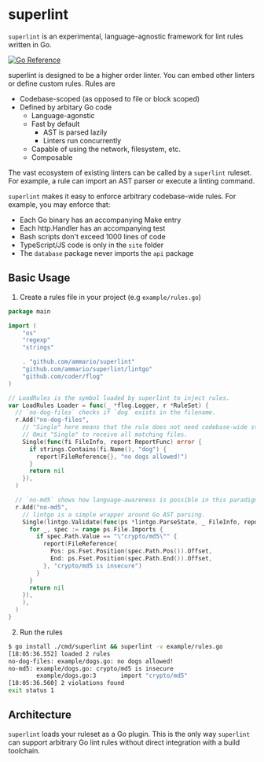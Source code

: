 # superlint

`superlint` is an experimental, language-agnostic framework for lint rules written in Go.

[![Go Reference](https://pkg.go.dev/badge/github.com/ammario/superlint.svg)](https://pkg.go.dev/github.com/ammario/superlint)

superlint is designed to be a higher order linter. You can embed other linters or define custom rules.
Rules are 
* Codebase-scoped (as opposed to file or block scoped)
* Defined by arbitary Go code
  * Language-agonstic
  * Fast by default 
    * AST is parsed lazily
    * Linters run concurrently
  * Capable of using the network, filesystem, etc.
  * Composable

The vast ecosystem of existing linters can be called by a `superlint` ruleset. For example, a rule
can import an AST parser or execute a linting command.

`superlint` makes it easy to enforce arbitrary codebase-wide rules. For example, you may enforce that:
* Each Go binary has an accompanying Make entry
* Each http.Handler has an accompanying test
* Bash scripts don't exceed 1000 lines of code
* TypeScript/JS code is only in the `site` folder
* The `database` package never imports the `api` package

## Basic Usage

1. Create a rules file in your project (e.g `example/rules.go`)

```go
package main

import (
	"os"
	"regexp"
	"strings"

	. "github.com/ammario/superlint"
	"github.com/ammario/superlint/lintgo"
	"github.com/coder/flog"
)

// LoadRules is the symbol loaded by superlint to inject rules.
var LoadRules Loader = func(_ *flog.Logger, r *RuleSet) {
  // `no-dog-files` checks if `dog` exists in the filename.
  r.Add("no-dog-files",
    // "Single" here means that the rule does not need codebase-wide state.
    // Omit "Single" to receive all matching files.
    Single(func(fi FileInfo, report ReportFunc) error {
      if strings.Contains(fi.Name(), "dog") {
        report(FileReference{}, "no dogs allowed!")
      }
      return nil
    }),
  )

  // `no-md5` shows how language-awareness is possible in this paradigm.
  r.Add("no-md5",
    // lintgo is a simple wrapper around Go AST parsing.
    Single(lintgo.Validate(func(ps *lintgo.ParseState, _ FileInfo, report ReportFunc) error {
      for _, spec := range ps.File.Imports {
        if spec.Path.Value == "\"crypto/md5\"" {
          report(FileReference{
            Pos: ps.Fset.Position(spec.Path.Pos()).Offset,
            End: ps.Fset.Position(spec.Path.End()).Offset,
          }, "crypto/md5 is insecure")
        }
      }
      return nil
    }),
    ),
  )
}
```

2. Run the rules

```bash
$ go install ./cmd/superlint && superlint -v example/rules.go
[18:05:36.552] loaded 2 rules
no-dog-files: example/dogs.go: no dogs allowed!
no-md5: example/dogs.go: crypto/md5 is insecure
        example/dogs.go:3       import "crypto/md5"
[18:05:36.560] 2 violations found
exit status 1

```

## Architecture

`superlint` loads your ruleset as a Go plugin. This is the only way `superlint` can support arbitrary Go lint rules
without direct integration with a build toolchain.